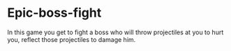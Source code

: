 # Epic-boss-fight
In this game you get to fight a boss who will throw projectiles at you to hurt you, reflect those projectiles to damage him.
